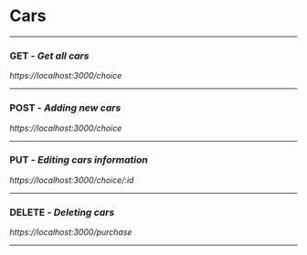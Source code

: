 # Cars

---

### GET - _Get all cars_
_https://localhost:3000/choice_

---

### POST - _Adding new cars_
_https://localhost:3000/choice_

---

### PUT - _Editing cars information_
_https://localhost:3000/choice/:id_

---

### DELETE - _Deleting cars_
_https://localhost:3000/purchase_

---
